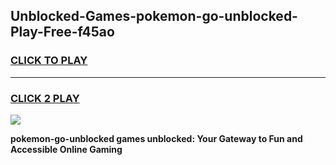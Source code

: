 
## Unblocked-Games-pokemon-go-unblocked-Play-Free-f45ao
<h3>
<a href="https://premium76.site?title=pokemon-go-unblocked&ref=23A">CLICK TO PLAY</a></h3>
<hr>

<h3>
<a href="https://premium76.site?title=pokemon-go-unblocked&ref=23A">CLICK 2 PLAY</a>
  
</h3>

<a href="https://premium76.site?title=pokemon-go-unblocked&ref=23A"><img src="https://clearcache.store/games.png"></a>


**pokemon-go-unblocked games unblocked: Your Gateway to Fun and Accessible Online Gaming**
